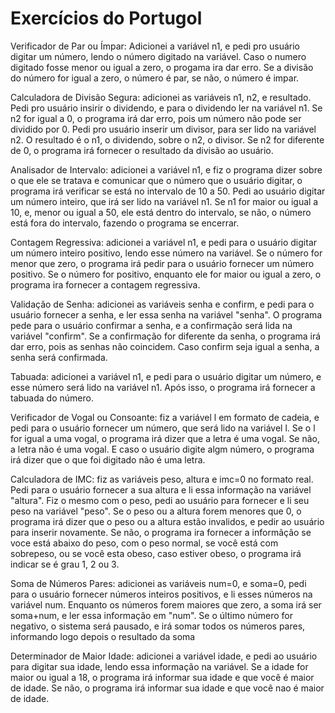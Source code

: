 # Exercícios do Portugol
Verificador de Par ou Ímpar: Adicionei a variável n1, e pedi pro usuário digitar um número, lendo o número digitado na variável. Caso o numero digitado fosse menor ou igual a zero, o progama ira dar erro. Se a divisão do número for igual a zero, o número é par, se não, o número é impar.

Calculadora de Divisão Segura: adicionei as variáveis n1, n2, e resultado. Pedi pro usuário insirir o dividendo, e para o dividendo ler na variável n1. Se n2 for igual a 0, o programa irá dar erro, pois um número não pode ser dividido por 0. Pedi pro usuário inserir um divisor, para ser lido na variável n2. O resultado é o n1, o dividendo, sobre o n2, o divisor. Se n2 for diferente de 0, o programa irá fornecer o resultado da divisão ao usuário.

Analisador de Intervalo: adicionei a variável n1, e fiz o programa dizer sobre o que ele se tratava e comunicar que o número que o usuário digitar, o programa irá verificar se está no intervalo de 10 a 50. Pedi ao usuário digitar um número inteiro, que irá ser lido na variável n1. Se n1 for maior ou igual a 10, e, menor ou igual a 50, ele está dentro do intervalo, se não, o número está fora do intervalo, fazendo o programa se encerrar.

Contagem Regressiva: adicionei a variável n1, e pedi para o usuário digitar um número inteiro positivo, lendo esse número na variável. Se o número for menor que zero, o programa irá pedir para o usuário fornecer um número positivo. Se o número for positivo, enquanto ele for maior ou igual a zero, o programa ira fornecer a contagem regressiva.

Validação de Senha: adicionei as variáveis senha e confirm, e pedi para o usuário fornecer a senha, e ler essa senha na variável "senha". O programa pede para o usuário confirmar a senha, e a confirmação será lida na variável "confirm". Se a confirmação for diferente da senha, o programa irá dar erro, pois as senhas não coincidem. Caso confirm seja igual a senha, a senha será confirmada.

Tabuada: adicionei a variável n1, e pedi para o usuário digitar um número, e esse número será lido na variável n1. Após isso, o programa irá fornecer a tabuada do número.

Verificador de Vogal ou Consoante: fiz a variável l em formato de cadeia, e pedi para o usuário fornecer um número, que será lido na variável l. Se o l for igual a uma vogal, o programa irá dizer que a letra é uma vogal. Se não, a letra não é uma vogal. E caso o usuário digite algm número, o programa irá dizer que o que foi digitado não é uma letra.

Calculadora de IMC: fiz as variáveis peso, altura e imc=0 no formato real. Pedi para o usuário fornecer a sua altura e li essa informação na variável "altura". Fiz o mesmo com o peso, pedi ao usuário para fornecer e li seu peso na variável "peso". Se o peso ou a altura forem menores que 0, o programa irá dizer que o peso ou a altura estão invalidos, e pedir ao usuário para inserir novamente. Se não, o programa ira fornecer a informãção se voce está abaixo do peso, com o peso normal, se você está com sobrepeso, ou se você esta obeso, caso estiver obeso, o programa irá indicar se é grau 1, 2 ou 3.

Soma de Números Pares: adicionei as variáveis num=0, e soma=0, pedi para o usuário fornecer números inteiros positivos, e li esses números na variável num. Enquanto os números forem maiores que zero, a soma irá ser soma+num, e ler essa informação em "num". Se o último número for negativo, o sistema será pausado, e irá somar todos os números pares, informando logo depois o resultado da soma

Determinador de Maior Idade: adicionei a variável idade, e pedi ao usuário para digitar sua idade, lendo essa informação na variável. Se a idade for maior ou igual a 18, o programa irá informar sua idade e que você é maior de idade. Se não, o programa irá informar sua idade e que você nao é maior de idade.

